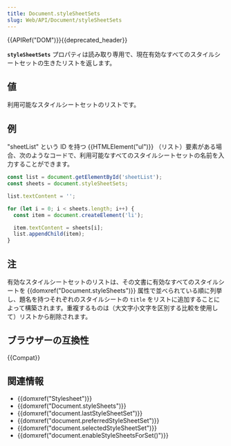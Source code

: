 ```yaml
---
title: Document.styleSheetSets
slug: Web/API/Document/styleSheetSets
---
```

{{APIRef("DOM")}}{{deprecated_header}}

**`styleSheetSets`** プロパティは読み取り専用で、現在有効なすべてのスタイルシートセットの生きたリストを返します。

## 値

利用可能なスタイルシートセットのリストです。

## 例

"sheetList" という ID を持つ {{HTMLElement("ul")}} （リスト）要素がある場合、次のようなコードで、利用可能なすべてのスタイルシートセットの名前を入力することができます。

```js
const list = document.getElementById('sheetList');
const sheets = document.styleSheetSets;

list.textContent = '';

for (let i = 0; i < sheets.length; i++) {
  const item = document.createElement('li');

  item.textContent = sheets[i];
  list.appendChild(item);
}
```

## 注

有効なスタイルシートセットのリストは、その文書に有効なすべてのスタイルシートを {{domxref("Document.styleSheets")}} 属性で並べられている順に列挙し、題名を持つそれぞれのスタイルシートの `title` をリストに追加することによって構築されます。重複するものは（大文字小文字を区別する比較を使用して）リストから削除されます。

## ブラウザーの互換性

{{Compat}}

## 関連情報

- {{domxref("Stylesheet")}}
- {{domxref("Document.styleSheets")}}
- {{domxref("document.lastStyleSheetSet")}}
- {{domxref("document.preferredStyleSheetSet")}}
- {{domxref("document.selectedStyleSheetSet")}}
- {{domxref("document.enableStyleSheetsForSet()")}}
